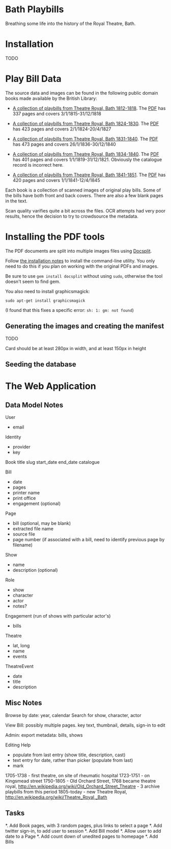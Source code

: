 # Bath Playbills

Breathing some life into the history of the Royal Theatre, Bath.

# Installation

TODO

# Play Bill Data

The source data and images can be found in the following public domain books made available by the British Library:

* [A collection of playbills from Theatre Royal, Bath 1812-1818](http://catalogue.bl.uk/primo_library/libweb/action/dlDisplay.do?vid=BLVU1&afterPDS=true&institution=BL&docId=BLL01016661285). The [PDF](http://access.bl.uk/item/pdf/ark:/81055/vdc_100022589024.0x000002) has 337 pages and covers 3/1/1815-31/12/1818

* [A collection of playbills from Theatre Royal, Bath 1824-1830](http://catalogue.bl.uk/primo_library/libweb/action/dlDisplay.do?vid=BLVU1&afterPDS=true&institution=BL&docId=BLL01016661327). The [PDF](http://access.bl.uk/item/pdf/ark:/81055/vdc_100022589026.0x000002) has 423 pages and covers 2/1/1824-20/4/1827

* [A collection of playbills from Theatre Royal, Bath 1831-1840](http://catalogue.bl.uk/primo_library/libweb/action/dlDisplay.do?vid=BLVU1&afterPDS=true&institution=BL&docId=BLL01016661328). The [PDF](http://access.bl.uk/item/pdf/ark:/81055/vdc_100022589042.0x000002) has 473 pages and covers 26/1/1836-30/12/1840


* [A collection of playbills from Theatre Royal, Bath 1834-1840](http://catalogue.bl.uk/primo_library/libweb/action/dlDisplay.do?vid=BLVU1&afterPDS=true&institution=BL&docId=BLL01016661326). The [PDF](http://access.bl.uk/item/pdf/ark:/81055/vdc_100022589028.0x000002) has 401 pages and covers 1/1/1819-31/12/1821. Obviously the catalogue record is incorrect here. 

* [A collection of playbills from Theatre Royal, Bath 1841-1851](http://catalogue.bl.uk/primo_library/libweb/action/dlDisplay.do?vid=BLVU1&afterPDS=true&institution=BL&docId=BLL01016661329). The [PDF](http://access.bl.uk/item/pdf/ark:/81055/vdc_100022589036.0x000002) has 420 pages and covers 1/1/1841-12/4/1845

Each book is a collection of scanned images of original play bills. Some of the bills have both front and back covers. There are also a few blank pages in the text.

Scan quality varifies quite a bit across the files. OCR attempts had very poor results, hence the decision to try to crowdsource the metadata.

# Installing the PDF tools

The PDF documents are split into multiple images files using [Docsplit](http://documentcloud.github.io/docsplit/).

Follow [the installation notes](http://documentcloud.github.io/docsplit/) to install the command-line utility. You only need to do this if you plan on 
working with the original PDFs and images.

Be sure to use `gem install docsplit` without using `sudo`, otherwise the tool doesn't seem to find gem.

You also need to install graphicsmagick:

`sudo apt-get install graphicsmagick`

(I found that this fixes a specific error: `sh: 1: gm: not found`)

## Generating the images and creating the manifest

TODO

Card should be at least 280px in width, and at least 150px in height

## Seeding the database

# The Web Application

## Data Model Notes

User
 - email

Identity
 - provider
 - key

Book
  title
  slug
  start_date
  end_date
  catalogue
  

Bill
 - date
 - pages
 - printer name
 - print office
 - engagement (optional)

Page
 - bill (optional, may be blank)
 - extracted file name
 - source file
 - page number (if associated with a bill, need to identify previous page by filename)

Show
 - name
 - description (optional)
 
Role
 - show
 - character
 - actor
 - notes?

Engagement (run of shows with particular actor's)
 - bills

Theatre
 - lat, long
 - name
 - events

TheatreEvent
 - date
 - title
 - description

## Misc Notes

Browse by date: year, calendar
Search for show, character, actor

View Bill: possibly multiple pages. key text, thumbnail, details, sign-in to edit

Admin: export metadata: bills, shows

Editing Help
 - populate from last entry (show title, description, cast)
 - text entry for date, rather than picker (populate from last)
 - mark

1705-1738 - first theatre, on site of rheumatic hospital
1723-1751 - on Kingsmead street
1750-1805 - Old Orchard Street, 1768 became theatre royal, http://en.wikipedia.org/wiki/Old_Orchard_Street_Theatre
          - 3 archive playbills from this period
1805-today - new Theatre Royal, http://en.wikipedia.org/wiki/Theatre_Royal,_Bath

## Tasks

*. Add Book pages, with 3 random pages, plus links to select a page
*. Add twitter sign-in, to add user to session
*. Add Bill model
*. Allow user to add date to a Page
*. Add count down of unedited pages to homepage
*. Add Bills